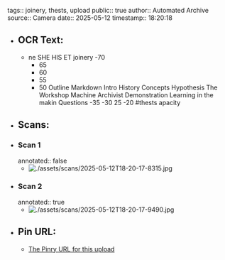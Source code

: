 tags:: joinery, thests, upload
public:: true
author:: Automated Archive
source:: Camera
date:: 2025-05-12
timestamp:: 18:20:18

- ## OCR Text:
	- ne
	  SHE HIS ET
	  joinery
	  -70
	  - 65
	  - 60
	  - 55
	  - 50
	  Outline
	  Markdown
	  Intro
	  History
	  Concepts
	  Hypothesis
	  The Workshop
	  Machine Archivist
	  Demonstration
	  Learning in the makin
	  Questions
	  -35
	  -30
	  25
	  -20
	  #thests
	  apacity
- ## Scans:
- ### Scan 1
  annotated:: false
	- ![./assets/scans/2025-05-12T18-20-17-8315.jpg](./assets/scans/2025-05-12T18-20-17-8315.jpg)
- ### Scan 2
  annotated:: true
	- ![./assets/scans/2025-05-12T18-20-17-9490.jpg](./assets/scans/2025-05-12T18-20-17-9490.jpg)
- ## Pin URL:
	- [The Pinry URL for this upload](https://pinry.petau.net/pins/321/)